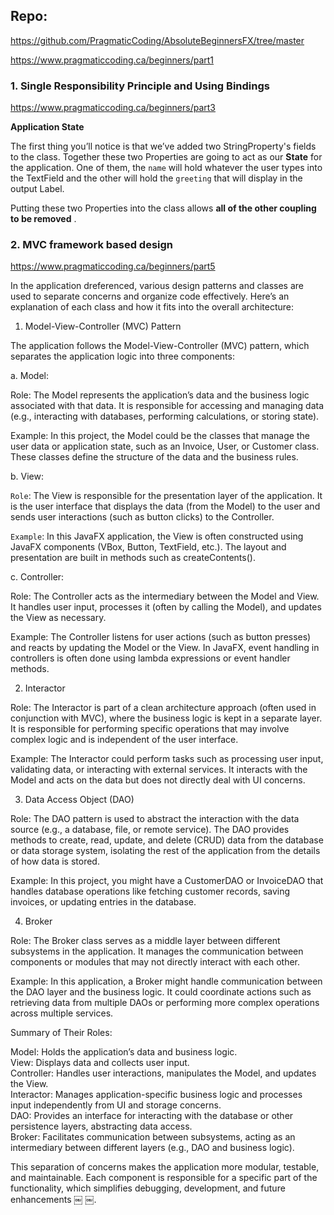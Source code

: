 ## Repo:
https://github.com/PragmaticCoding/AbsoluteBeginnersFX/tree/master

https://www.pragmaticcoding.ca/beginners/part1


### 1.  Single Responsibility Principle and Using Bindings
https://www.pragmaticcoding.ca/beginners/part3

**Application State**

The first thing you’ll notice is that we’ve added two StringProperty's fields to the class. Together these two Properties are going to act as our **State** for the application. One of them, the `name` will hold whatever the user types into the TextField and the other will hold the `greeting` that will display in the output Label.

Putting these two Properties into the class allows **all of the other coupling to be removed** .


### 2. MVC framework based design
https://www.pragmaticcoding.ca/beginners/part5


In the application dreferenced, various design patterns and classes are used to separate concerns and organize code effectively. Here’s an explanation of each class and how it fits into the overall architecture:

1. Model-View-Controller (MVC) Pattern

The application follows the Model-View-Controller (MVC) pattern, which separates the application logic into three components:

a. Model:

Role: The Model represents the application’s data and the business logic associated with that data. It is responsible for accessing and managing data (e.g., interacting with databases, performing calculations, or storing state).  

Example: In this project, the Model could be the classes that manage the user data or application state, such as an Invoice, User, or Customer class. These classes define the structure of the data and the business rules.

b. View:

`Role`: The View is responsible for the presentation layer of the application. It is the user interface that displays the data (from the Model) to the user and sends user interactions (such as button clicks) to the Controller.

`Example`: In this JavaFX application, the View is often constructed using JavaFX components (VBox, Button, TextField, etc.). The layout and presentation are built in methods such as createContents().

c. Controller:

Role: The Controller acts as the intermediary between the Model and View. It handles user input, processes it (often by calling the Model), and updates the View as necessary.

Example: The Controller listens for user actions (such as button presses) and reacts by updating the Model or the View. In JavaFX, event handling in controllers is often done using lambda expressions or event handler methods.

2. Interactor

Role: The Interactor is part of a clean architecture approach (often used in conjunction with MVC), where the business logic is kept in a separate layer. It is responsible for performing specific operations that may involve complex logic and is independent of the user interface.

Example: The Interactor could perform tasks such as processing user input, validating data, or interacting with external services. It interacts with the Model and acts on the data but does not directly deal with UI concerns.

3. Data Access Object (DAO)

Role: The DAO pattern is used to abstract the interaction with the data source (e.g., a database, file, or remote service). The DAO provides methods to create, read, update, and delete (CRUD) data from the database or data storage system, isolating the rest of the application from the details of how data is stored.

Example: In this project, you might have a CustomerDAO or InvoiceDAO that handles database operations like fetching customer records, saving invoices, or updating entries in the database.

4. Broker

Role: The Broker class serves as a middle layer between different subsystems in the application. It manages the communication between components or modules that may not directly interact with each other.

Example: In this application, a Broker might handle communication between the DAO layer and the business logic. It could coordinate actions such as retrieving data from multiple DAOs or performing more complex operations across multiple services.

Summary of Their Roles:

Model: Holds the application’s data and business logic.  
View: Displays data and collects user input.  
Controller: Handles user interactions, manipulates the Model, and updates the View.  
Interactor: Manages application-specific business logic and processes input independently from UI and storage concerns.  
DAO: Provides an interface for interacting with the database or other persistence layers, abstracting data access.  
Broker: Facilitates communication between subsystems, acting as an intermediary between different layers (e.g., DAO and business logic).  

This separation of concerns makes the application more modular, testable, and maintainable. Each component is responsible for a specific part of the functionality, which simplifies debugging, development, and future enhancements ￼ ￼.
